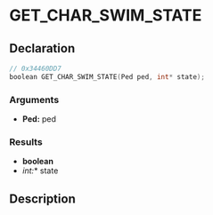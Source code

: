 # GET_CHAR_SWIM_STATE

## Declaration
```cpp
// 0x34460DD7
boolean GET_CHAR_SWIM_STATE(Ped ped, int* state);
```

### Arguments
- **Ped:** ped

### Results
- **boolean**
- **int*:** state

## Description
